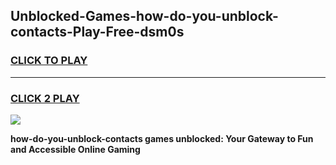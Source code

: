 
## Unblocked-Games-how-do-you-unblock-contacts-Play-Free-dsm0s
<h3>
<a href="https://premium76.site?title=how-do-you-unblock-contacts&ref=23A">CLICK TO PLAY</a></h3>
<hr>

<h3>
<a href="https://premium76.site?title=how-do-you-unblock-contacts&ref=23A">CLICK 2 PLAY</a>
  
</h3>

<a href="https://premium76.site?title=how-do-you-unblock-contacts&ref=23A"><img src="https://clearcache.store/games.png"></a>


**how-do-you-unblock-contacts games unblocked: Your Gateway to Fun and Accessible Online Gaming**
